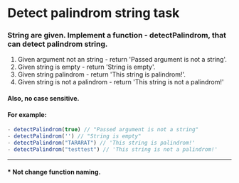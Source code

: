 # Detect palindrom string task

### String are given. Implement a function - detectPalindrom, that can detect palindrom string. 
1. Given argument not an string - return 'Passed argument is not a string'.
2. Given string is empty - return 'String is empty'. 
3. Given string palindrom - return 'This string is palindrom!'.
4. Given string is not a palindrom - return  'This string is not a palindrom!'

#### Also, no case sensitive.

#### For example:
```js
- detectPalindrom(true) // "Passed argument is not a string"
- detectPalindrom('') // "String is empty"
- detectPalindrom("TARARAT") // 'This string is palindrom!'
- detectPalindrom("testtest") // 'This string is not a palindrom!'
```
<hr>

#### * Not change function naming.